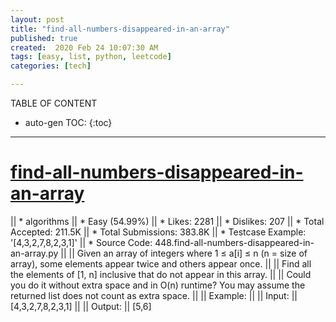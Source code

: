 ```yaml
---
layout: post
title: "find-all-numbers-disappeared-in-an-array"
published: true
created:  2020 Feb 24 10:07:30 AM
tags: [easy, list, python, leetcode]
categories: [tech]

---
```


TABLE OF CONTENT

* auto-gen TOC:
{:toc}

- - -

# [find-all-numbers-disappeared-in-an-array](https://leetcode.com/problems/find-all-numbers-disappeared-in-an-array/description/)

|| * algorithms
|| * Easy (54.99%)
|| * Likes:    2281
|| * Dislikes: 207
|| * Total Accepted:    211.5K
|| * Total Submissions: 383.8K
|| * Testcase Example:  '[4,3,2,7,8,2,3,1]'
|| * Source Code:       448.find-all-numbers-disappeared-in-an-array.py
|| 
|| Given an array of integers where 1 ≤ a[i] ≤ n (n = size of array), some elements appear twice and others appear once.
|| 
|| Find all the elements of [1, n] inclusive that do not appear in this array.
|| 
|| Could you do it without extra space and in O(n) runtime? You may assume the returned list does not count as extra space.
|| 
|| Example:
|| 
|| Input:
|| [4,3,2,7,8,2,3,1]
|| 
|| Output:
|| [5,6]

